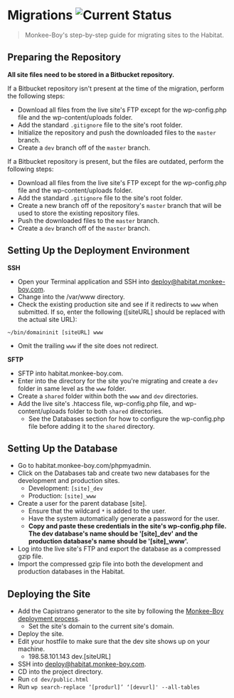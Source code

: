 # Migrations ![Current Status](https://img.shields.io/badge/status-DRAFT-green.svg)

> Monkee-Boy's step-by-step guide for migrating sites to the Habitat.

## Preparing the Repository

**All site files need to be stored in a Bitbucket repository.**

If a Bitbucket repository isn't present at the time of the migration, perform the following steps:

* Download all files from the live site's FTP except for the wp-config.php file and the wp-content/uploads folder.
* Add the standard `.gitignore` file to the site's root folder.
* Initialize the repository and push the downloaded files to the `master` branch.
* Create a `dev` branch off of the `master` branch.

If a Bitbucket repository is present, but the files are outdated, perform the following steps:

* Download all files from the live site's FTP except for the wp-config.php file and the wp-content/uploads folder.
* Add the standard `.gitignore` file to the site's root folder.
* Create a new branch off of the repository's `master` branch that will be used to store the existing repository files.
* Push the downloaded files to the `master` branch.
* Create a `dev` branch off of the `master` branch.

## Setting Up the Deployment Environment

**SSH**
* Open your Terminal application and SSH into deploy@habitat.monkee-boy.com.
* Change into the /var/www directory.
* Check the existing production site and see if it redirects to `www` when submitted. If so, enter the following ([siteURL] should be replaced with the actual site URL):
```
~/bin/domaininit [siteURL] www
```
* Omit the trailing `www` if the site does not redirect.

**SFTP**
* SFTP into habitat.monkee-boy.com.
* Enter into the directory for the site you're migrating and create a `dev` folder in same level as the `www` folder.
* Create a `shared` folder within both the `www` and `dev` directories.
* Add the live site's .htaccess file, wp-config.php file, and wp-content/uploads folder to both `shared` directories.
  * See the Databases section for how to configure the wp-config.php file before adding it to the `shared` directory.

## Setting Up the Database

* Go to habitat.monkee-boy.com/phpmyadmin.
* Click on the Databases tab and create two new databases for the development and production sites.
  * Development: `[site]_dev`
  * Production: `[site]_www`
* Create a user for the parent database [site].
  * Ensure that the wildcard `*` is added to the user.
  * Have the system automatically generate a password for the user.
  * **Copy and paste these credentials in the site's wp-config.php file. The dev database's name should be '[site]_dev' and the production database's name should be '[site]_www'.**
* Log into the live site's FTP and export the database as a compressed gzip file.
* Import the compressed gzip file into both the development and production databases in the Habitat.

## Deploying the Site

* Add the Capistrano generator to the site by following the [Monkee-Boy deployment process](general/deployments.md).
  * Set the site's domain to the current site's domain.
* Deploy the site.
* Edit your hostfile to make sure that the dev site shows up on your machine.
  * 198.58.101.143 dev.[siteURL]
* SSH into deploy@habitat.monkee-boy.com.
* CD into the project directory.
* Run `cd dev/public.html`
* Run `wp search-replace ‘[produrl]’ ‘[devurl]' --all-tables`
